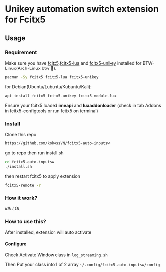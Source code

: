 # Unikey automation switch extension for Fcitx5

## Usage

### Requirement
Make sure you have [fcitx5](https://github.com/fcitx/fcitx5),[fcitx5-lua](https://github.com/fcitx/fcitx5-lua) and [fcitx5-unikey](https://github.com/fcitx/fcitx5-unikey) installed
for BTW-Linux(Arch-Linux btw :penguin:):
```sh 
pacman -Sy fcitx5 fcitx5-lua fcitx5-unikey
```
for Debian(Ubuntu/Lubuntu/Kubuntu/Kali):
```sh 
apt install fcitx5 fcitx5-unikey fcitx5-module-lua
```
Ensure your fcitx5 loaded  **imeapi** and **luaaddonloader** (check in tab Addons in fcitx5-configtools or run fcitx5 on terminal)

### Install
Clone this repo
```sh
https://github.com/kokossVN/fcitx5-auto-inputsw
```
go to repo then run install.sh
```sh
cd fcitx5-auto-inputsw
./install.sh
```
then restart fcitx5 to apply extension
```sh 
fcitx5-remote -r
```
### How it work?
*idk LOL* 

### How to use this?
After installed, extension will auto activate 

#### Configure
Check Activate Window class in `log_streaming.sh`

Then Put your class into 1 of 2 array `~/.config/fcitx5-auto-inputsw/config`

